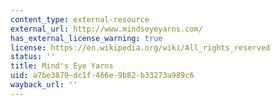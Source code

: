 ```yaml
---
content_type: external-resource
external_url: http://www.mindseyeyarns.com/
has_external_license_warning: true
license: https://en.wikipedia.org/wiki/All_rights_reserved
status: ''
title: Mind's Eye Yarns
uid: a7be3879-dc1f-466e-9b82-b33273a989c6
wayback_url: ''
---
```


